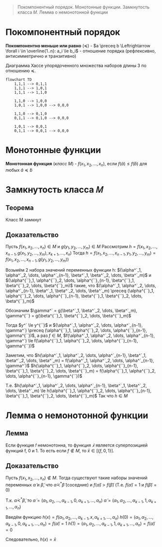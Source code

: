 > Покомпонентный порядок. Монотонные функции. Замкнутость класса 𝑀. Лемма о немонотонной функции

# Покомпонентный порядок
**Покомпонентно меньше или равно** ($\preceq$) - $a \preceq b \Leftrightarrow \forall i \in \overline{1..n}: a_i \le b_i$ - отношение порядка (рефлексивно, антисимметрично и транзитивно)

Диаграмма Хассе упорядоченного множества наборов длины 3 по отношению $\preceq$.
```mermaid
flowchart TD
    1,1,1 --> 0,1,1
	1,1,1 --> 1,0,1
	1,1,1 --> 1,1,0
	
	1,1,0 --> 1,0,0
	1,0,1 --> 1,0,0 --> 0,0,0
	
	1,1,0 --> 0,1,0
	0,1,1 --> 0,1,0 --> 0,0,0
	
	1,0,1 --> 0,0,1
	0,1,1 --> 0,0,1 --> 0,0,0
```

# Монотонные функции
**Монотонная функция** (*класс М*) - $f(x_1, x_2, \dots, x_n)$, если $f(\tilde a) \le f(\tilde b)$ для любых $\tilde a \preceq \tilde b$

# Замкнутость класса 𝑀
## Теорема
Класс M замкнут

## Доказательство
Пусть $f(x_1, x_2, \dots, x_n) \in M$ и $g(y_1, y_2, \dots, y_m) \in M$
Рассмотрим $h = f(x_1, x_2, \dots, x_{n-1}, g(x_1, y_2, \dots, y_m), x_{k+1}, \dots, x_n)$
Тогда $h = f(x_1, x_2, \dots, x_{n-1}, y_1, y_2, \dots, y_m) = f(x_1, x_2, \dots, x_{n-1}, g(y_1, y_2, \dots, y_m))$

Возьмём 2 набора значений переменных функции h: $(\alpha^`_1, \alpha^`_2, \dots, \alpha^`_{n-1}, \beta^`_1, \beta^`_2, \dots, \beta^`_m)$ и $(\alpha^{``}_1, \alpha^{``}_2, \dots, \alpha^{``}_{n-1}, \beta^{``}_1, \beta^{``}_2, \dots, \beta^{``}_m)$ такие, что $(\alpha^`_1, \alpha^`_2, \dots, \alpha^`_{n-1}, \beta^`_1, \beta^`_2, \dots, \beta^`_m) \preceq (\alpha^{``}_1, \alpha^{``}_2, \dots, \alpha^{``}_{n-1}, \beta^{``}_1, \beta^{``}_2, \dots, \beta^{``}_m)$

Обозначим $\gamma^` = g(\beta^`_1, \beta^`_2, \dots, \beta^`_m), \gamma^{``} = g(\beta^{``}_1, \beta^{``}_2, \dots, \beta^{``}_m)$

Тогда $y^` \le y^{``}$ и $(\alpha^`_1, \alpha^`_2, \dots, \alpha^`_{n-1}, \gamma^`) \preceq (\alpha^{``}_1, \alpha^{``}_2, \dots, \alpha^{``}_{n-1}, \gamma^{``})$, а раз $f \in M$, $f(\alpha^`_1, \alpha^`_2, \dots, \alpha^`_{n-1}, \gamma^`) \le f(\alpha^{``}_1, \alpha^{``}_2, \dots, \alpha^{``}_{n-1}, \gamma^{``})$

Заметим, что 
$h(\alpha^`_1, \alpha^`_2, \dots, \alpha^`_{n-1}, \beta^`_1, \beta^`_2, \dots, \beta^`_m) = f(\alpha^`_1, \alpha^`_2, \dots, \alpha^`_{n-1}, \gamma^`)$ 
$h(\alpha^{``}_1, \alpha^{``}_2, \dots, \alpha^{``}_{n-1}, \beta^{``}_1, \beta^{``}_2, \dots, \beta^{``}_m) = f(\alpha^{``}_1, \alpha^{``}_2, \dots, \alpha^{``}_{n-1}, \gamma^{``})$

Т.е. $h(\alpha^`_1, \alpha^`_2, \dots, \alpha^`_{n-1}, \beta^`_1, \beta^`_2, \dots, \beta^`_m) \le h(\alpha^{``}_1, \alpha^{``}_2, \dots, \alpha^{``}_{n-1}, \beta^{``}_1, \beta^{``}_2, \dots, \beta^{``}_m)$
Так что $h \in M$

# Лемма о немонотонной функции
## Лемма
Если функция 𝑓 немонотонна, то функция $\bar 𝑥$ является суперпозицией функций f, 0 и 1. То есть если $f \notin M$, то $\bar x \in [\{f, 0, 1\}]$.

## Доказательство
Пусть $f(x_1, x_2, \dots, x_n) \notin M$. Тогда существуют такие наборы значений переменных $\tilde\alpha$ и $\tilde\beta$, что $\tilde\alpha \prec^* \tilde\beta$ (соседние) и $f(\tilde\alpha) > f(\tilde\beta)$ (Т.е. $f(\tilde\alpha) = 1$ и $f(\tilde\beta) = 0$)

Т.к. $\tilde\alpha \prec^* \tilde\beta$, то 
$\tilde\alpha = (\alpha_1, \alpha_2, \dots, \alpha_{k-1}, 0, \alpha_{k+1}, \dots, \alpha_n)$
$\tilde\alpha = (\alpha_1, \alpha_2, \dots, \alpha_{k-1}, 1, \alpha_{k+1}, \dots, \alpha_n)$

Введём функцию $h(x) = f(\alpha_1, \alpha_2, \dots, \alpha_{k-1}, x, \alpha_{k+1}, \dots, \alpha_n)$
$h(0) = (\alpha_1, \alpha_2, \dots, \alpha_{k-1}, 0, \alpha_{k+1}, \dots, \alpha_n) = f(\tilde\alpha) = 1$
$h(1) = (\alpha_1, \alpha_2, \dots, \alpha_{k-1}, 1, \alpha_{k+1}, \dots, \alpha_n) = f(\tilde\alpha) = 0$

Следовательно, $h(x) = \bar x$